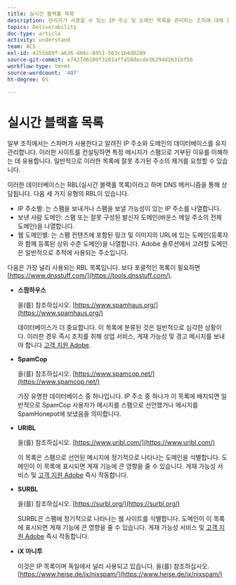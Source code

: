 ```yaml
---
title: 실시간 블랙홀 목록
description: 관리자가 사용할 수 있는 IP 주소 및 도메인 목록을 관리하는 조직에 대해 알아봅니다.
topics: Deliverability
doc-type: article
activity: understand
team: ACS
exl-id: 4155b89f-a636-404c-8951-563c1b4d0289
source-git-commit: e7427d6109f3201affa58decde36294d1631bf5b
workflow-type: tm+mt
source-wordcount: '407'
ht-degree: 6%

---
```


# 실시간 블랙홀 목록

일부 조직에서는 스파머가 사용한다고 알려진 IP 주소와 도메인의 데이터베이스를 유지 관리합니다. 이러한 사이트를 컨설팅하면 특정 메시지가 스팸으로 거부된 이유를 이해하는 데 유용합니다. 일반적으로 이러한 목록에 잘못 추가된 주소의 제거를 요청할 수 있습니다.

이러한 데이터베이스는 RBL(실시간 블랙홀 목록)이라고 하며 DNS 메커니즘을 통해 상담됩니다. 다음 세 가지 유형의 RBL이 있습니다.

* IP 주소별: 는 스팸을 보내거나 스팸을 보낼 가능성이 있는 IP 주소를 나열합니다.
* 보낸 사람 도메인: 스팸 또는 잘못 구성된 발신자 도메인(바운스 메일 주소의 전체 도메인)을 나열합니다.
* 웹 도메인별: 는 스팸 컨텐츠에 포함된 링크 및 이미지의 URL에 있는 도메인(등록자와 함께 등록된 상위 수준 도메인)을 나열합니다. Adobe 솔루션에서 고려할 도메인은 일반적으로 추적에 사용되는 주소입니다.

다음은 가장 널리 사용되는 RBL 목록입니다. 보다 포괄적인 목록이 필요하면 [https://www.dnsstuff.com/](https://tools.dnsstuff.com/).

* **스팜하우스**

   을(를) 참조하십시오. [https://www.spamhaus.org/](https://www.spamhaus.org/)

   데이터베이스가 더 중요합니다. 이 목록에 분류된 것은 일반적으로 심각한 상황이다. 이러한 경우 즉시 조치를 취해 상업 서비스, 게재 가능성 및 경고 메시지를 보내야 합니다 [고객 지원 Adobe](https://helpx.adobe.com/kr/enterprise/admin-guide.html/enterprise/using/support-for-experience-cloud.ug.html).

* **SpamCop**

   을(를) 참조하십시오. [https://www.spamcop.net/](https://www.spamcop.net/)

   가장 유명한 데이터베이스 중 하나입니다. IP 주소 중 하나가 이 목록에 배치되면 일반적으로 SpamCop 사용자가 메시지를 스팸으로 선언했거나 메시지를 SpamHonepot에 보냈음을 의미합니다.

* **URIBL**

   을(를) 참조하십시오. [https://www.uribl.com/](https://www.uribl.com/)

   이 목록은 스팸으로 선언된 메시지에 정기적으로 나타나는 도메인을 식별합니다. 도메인이 이 목록에 표시되면 게재 기능에 큰 영향을 줄 수 있습니다. 게재 가능성 서비스 및 [고객 지원 Adobe](https://helpx.adobe.com/enterprise/admin-guide.html/enterprise/using/support-for-experience-cloud.ug.html) 즉시 작동합니다.

* **SURBL**

   을(를) 참조하십시오. [https://surbl.org/](https://surbl.org/)

   SURBL은 스팸에 정기적으로 나타나는 웹 사이트를 식별합니다. 도메인이 이 목록에 표시되면 게재 기능에 큰 영향을 줄 수 있습니다. 게재 가능성 서비스 및 [고객 지원 Adobe](https://helpx.adobe.com/enterprise/admin-guide.html/enterprise/using/support-for-experience-cloud.ug.html) 즉시 작동합니다.

* **iX 마니투**

   이것은 IP 목록이며 독일에서 널리 사용되고 있습니다. 을(를) 참조하십시오. [https://www.heise.de/ix/nixspam/](https://www.heise.de/ix/nixspam/)

<!--* SORBS

  [https://www.nl.sorbs.net](https://www.nl.sorbs.net) compiles a list of IP addresses that are reputed to be dynamic IP address (i.e. attributed temporarily to ISP subscribers) or "open relay" addresses. Certain domains check whether the IP address of a sender is not listed on this site before accepting email. Checking the IP addresses on this site can prove useful.-->
